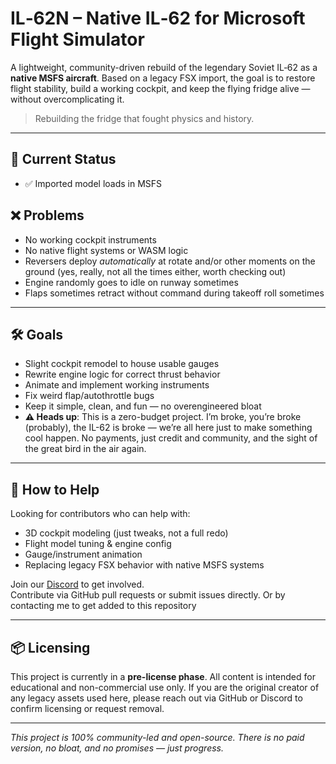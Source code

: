 # IL‑62N – Native IL‑62 for Microsoft Flight Simulator

A lightweight, community-driven rebuild of the legendary Soviet IL‑62 as a **native MSFS aircraft**. Based on a legacy FSX import, the goal is to restore flight stability, build a working cockpit, and keep the flying fridge alive — without overcomplicating it.

> Rebuilding the fridge that fought physics and history.

---

## 🚧 Current Status
- ✅ Imported model loads in MSFS
## ❌ Problems
- No working cockpit instruments
- No native flight systems or WASM logic
- Reversers deploy *automatically* at rotate and/or other moments on the ground (yes, really, not all the times either, worth checking out)
- Engine randomly goes to idle on runway sometimes
- Flaps sometimes retract without command during takeoff roll sometimes

---

## 🛠️ Goals
- Slight cockpit remodel to house usable gauges
- Rewrite engine logic for correct thrust behavior
- Animate and implement working instruments
- Fix weird flap/autothrottle bugs
- Keep it simple, clean, and fun — no overengineered bloat
- **⚠️ Heads up**: This is a zero-budget project. I’m broke, you’re broke (probably), the IL-62 is broke — we’re all here just to make something cool happen. No payments, just credit and community, and the sight of the great bird in the air again.


---

## 🤝 How to Help
Looking for contributors who can help with:
- 3D cockpit modeling (just tweaks, not a full redo)
- Flight model tuning & engine config
- Gauge/instrument animation
- Replacing legacy FSX behavior with native MSFS systems

Join our [Discord](https://discord.gg/x52mwgyCBU) to get involved.  
Contribute via GitHub pull requests or submit issues directly. Or by contacting me to get added to this repository

---

## 📦 Licensing

This project is currently in a **pre-license phase**. All content is intended for educational and non-commercial use only. If you are the original creator of any legacy assets used here, please reach out via GitHub or Discord to confirm licensing or request removal.

---

*This project is 100% community-led and open-source. There is no paid version, no bloat, and no promises — just progress.*

